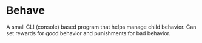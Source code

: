 # Behave

A small CLI (console) based program that helps manage child behavior. 
Can set rewards for good behavior and punishments for bad behavior.
